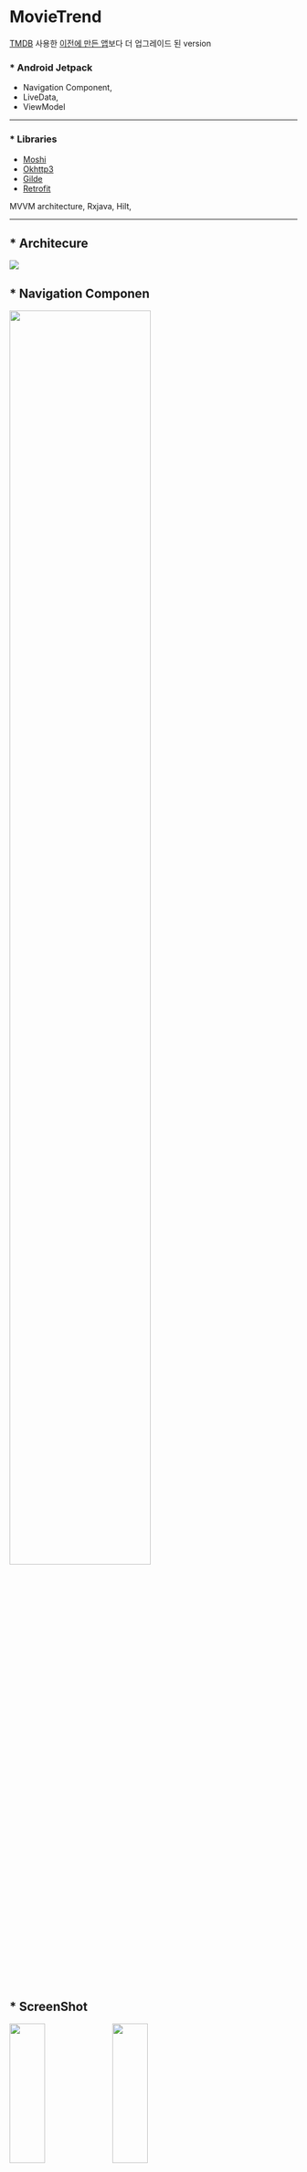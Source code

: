 # MovieTrend


[TMDB](https://www.themoviedb.org/) 사용한 [이전에 만든 앱](https://github.com/SwKims/MVVM_MovieApp)보다 더 업그레이드 된 version



### * Android Jetpack
- Navigation Component,   
- LiveData,   
- ViewModel
- - -
 
### * Libraries
  
- [Moshi](https://github.com/square/moshi)   
- [Okhttp3](https://github.com/square/okhttp)   
- [Gilde](https://github.com/bumptech/glide)    
- [Retrofit](https://github.com/square/retrofit)

MVVM architecture, Rxjava, Hilt,   
- - -

## * Architecure

<img src="https://user-images.githubusercontent.com/71965874/107483462-6f4cd380-6bc4-11eb-86b3-a9e43e9eb98e.PNG">

## * Navigation Componen
<img src="https://user-images.githubusercontent.com/71965874/111738338-86b66500-88c4-11eb-995a-a27435a17abd.PNG" width="70%" height="75%">

## * ScreenShot
<p float="center">
<img src="https://user-images.githubusercontent.com/71965874/111738636-080df780-88c5-11eb-9590-06095ba1aa7a.jpg" width="35%" height="25%">
<img src="https://user-images.githubusercontent.com/71965874/111738642-093f2480-88c5-11eb-8923-110317f36e10.jpg" width="35%" height="25%">
</p>

<p float="center">
<img src="https://user-images.githubusercontent.com/71965874/111738645-09d7bb00-88c5-11eb-8d66-6c0096e002fc.jpg" width="35%" height="25%">
<img src="https://user-images.githubusercontent.com/71965874/111738649-0ba17e80-88c5-11eb-9d8a-ed6de6d9de83.jpg" width="35%" height="25%">
</p>

<p float="center">
<img src="https://user-images.githubusercontent.com/71965874/111738647-0b08e800-88c5-11eb-9232-91e7e1221d0c.jpg" width="35%" height="35%">
<img src="https://user-images.githubusercontent.com/71965874/111738648-0b08e800-88c5-11eb-8b4c-8b06c08ec453.jpg" width="35%" height="35%">
</p>


